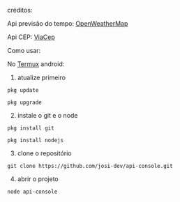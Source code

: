 
créditos:

Api previsão do tempo: [OpenWeatherMap](https://openweathermap.org/)

Api CEP: [ViaCep](https://viacep.com.br/)


Como usar:


No [Termux](https://github.com/termux/termux-app/releases/download/v0.118.0/termux-app_v0.118.0+github-debug_universal.apk) android:

1. atualize primeiro

`pkg update`

`pkg upgrade`

2. instale o git e o node

`pkg install git`

`pkg install nodejs`

3. clone o repositório

`git clone https://github.com/josi-dev/api-console.git`

4. abrir o projeto

`node api-console`
